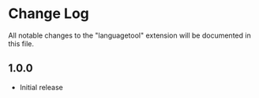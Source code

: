 # Change Log
All notable changes to the "languagetool" extension will be documented in this file.

## 1.0.0
- Initial release